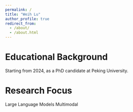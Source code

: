 ```yaml
---
permalink: /
title: "Weih Lu"
author_profile: true
redirect_from: 
  - /about/
  - /about.html
---
```




# Educational Background
Starting from 2024, as a PhD candidate at Peking University.


# Research Focus
Large Language Models
Multimodal


